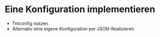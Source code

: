 Eine Konfiguration implementieren
=================================

* Tntconfig nutzen.
* Alternativ eine eigene Konfiguration per JSON-Realisieren
